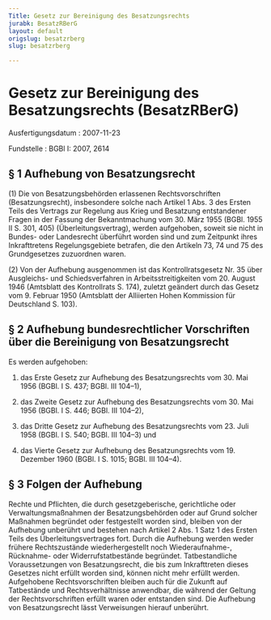 ```yaml
---
Title: Gesetz zur Bereinigung des Besatzungsrechts
jurabk: BesatzRBerG
layout: default
origslug: besatzrberg
slug: besatzrberg

---
```


# Gesetz zur Bereinigung des Besatzungsrechts (BesatzRBerG)

Ausfertigungsdatum
:   2007-11-23

Fundstelle
:   BGBl I: 2007, 2614


## § 1 Aufhebung von Besatzungsrecht

(1) Die von Besatzungsbehörden erlassenen Rechtsvorschriften (Besatzungsrecht), insbesondere solche nach Artikel 1 Abs. 3 des Ersten Teils des Vertrags zur Regelung aus Krieg und Besatzung entstandener Fragen in der Fassung der Bekanntmachung vom 30. März 1955 (BGBl. 1955 II S. 301, 405) (Überleitungsvertrag), werden aufgehoben, soweit sie nicht in Bundes- oder Landesrecht überführt worden sind und zum Zeitpunkt ihres Inkrafttretens Regelungsgebiete betrafen, die den Artikeln 73, 74 und 75 des Grundgesetzes zuzuordnen waren.

(2) Von der Aufhebung ausgenommen ist das Kontrollratsgesetz Nr. 35 über Ausgleichs- und Schiedsverfahren in Arbeitsstreitigkeiten vom 20. August 1946 (Amtsblatt des Kontrollrats S. 174), zuletzt geändert durch das Gesetz vom 9. Februar 1950 (Amtsblatt der Alliierten Hohen Kommission für Deutschland S. 103).


## § 2 Aufhebung bundesrechtlicher Vorschriften über die Bereinigung von Besatzungsrecht

Es werden aufgehoben:

1.  das Erste Gesetz zur Aufhebung des Besatzungsrechts vom 30. Mai 1956 (BGBl. I S. 437; BGBl. III 104–1),


2.  das Zweite Gesetz zur Aufhebung des Besatzungsrechts vom 30. Mai 1956 (BGBl. I S. 446; BGBl. III 104–2),


3.  das Dritte Gesetz zur Aufhebung des Besatzungsrechts vom 23. Juli 1958 (BGBl. I S. 540; BGBl. III 104–3) und


4.  das Vierte Gesetz zur Aufhebung des Besatzungsrechts vom 19. Dezember 1960 (BGBl. I S. 1015; BGBl. III 104–4).





## § 3 Folgen der Aufhebung

Rechte und Pflichten, die durch gesetzgeberische, gerichtliche oder Verwaltungsmaßnahmen der Besatzungsbehörden oder auf Grund solcher Maßnahmen begründet oder festgestellt worden sind, bleiben von der Aufhebung unberührt und bestehen nach Artikel 2 Abs. 1 Satz 1 des Ersten Teils des Überleitungsvertrages fort. Durch die Aufhebung werden weder frühere Rechtszustände wiederhergestellt noch Wiederaufnahme-, Rücknahme- oder Widerrufstatbestände begründet. Tatbestandliche Voraussetzungen von Besatzungsrecht, die bis zum Inkrafttreten dieses Gesetzes nicht erfüllt worden sind, können nicht mehr erfüllt werden. Aufgehobene Rechtsvorschriften bleiben auch für die Zukunft auf Tatbestände und Rechtsverhältnisse anwendbar, die während der Geltung der Rechtsvorschriften erfüllt waren oder entstanden sind. Die Aufhebung von Besatzungsrecht lässt Verweisungen hierauf unberührt.

